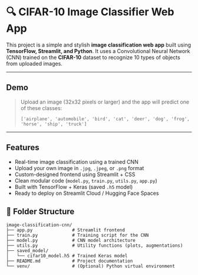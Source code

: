 # 🔍 CIFAR-10 Image Classifier Web App

This project is a simple and stylish **image classification web app** built using **TensorFlow, Streamlit, and Python**. It uses a Convolutional Neural Network (CNN) trained on the **CIFAR-10** dataset to recognize 10 types of objects from uploaded images.

---

##  Demo

> Upload an image (32x32 pixels or larger) and the app will predict one of these classes:
> 
> `['airplane', 'automobile', 'bird', 'cat', 'deer', 'dog', 'frog', 'horse', 'ship', 'truck']`

---

##  Features

-  Real-time image classification using a trained CNN
-  Upload your own image in `.jpg`, `.jpeg`, or `.png` format
-  Custom-designed frontend using Streamlit + CSS
-  Clean modular code (`model.py`, `train.py`, `utils.py`, `app.py`)
-  Built with TensorFlow + Keras (saved `.h5` model)
-  Ready to deploy on Streamlit Cloud / Hugging Face Spaces

## 📁 Folder Structure

```
image-classification-cnn/
├── app.py               # Streamlit frontend
├── train.py             # Training script for the CNN
├── model.py             # CNN model architecture
├── utils.py             # Utility functions (plots, augmentations)
├── saved_model/
│   └── cifar10_model.h5 # Trained Keras model
├── README.md            # Project documentation
└── venv/                # (Optional) Python virtual environment
```
